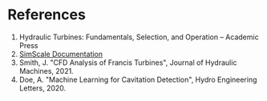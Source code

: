 # References

1. Hydraulic Turbines: Fundamentals, Selection, and Operation – Academic Press
2. [SimScale Documentation](https://www.simscale.com/docs/)
3. Smith, J. "CFD Analysis of Francis Turbines", Journal of Hydraulic Machines, 2021.
4. Doe, A. "Machine Learning for Cavitation Detection", Hydro Engineering Letters, 2020.